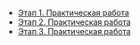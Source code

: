 <!-- docs/_sidebar.md -->

* [Этап 1.  Практическая работа](stage1.md)
* [Этап 2. Практическая работа](stage2.md)
* [Этап 3. Практическая работа](stage3.md)
